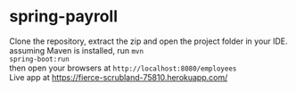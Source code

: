 # spring-payroll
Clone the repository, extract the zip and open the project folder in your IDE.<br/>
assuming Maven is installed, run <code>mvn spring-boot:run</code> <br/>
then open your browsers at <code>http://localhost:8080/employees</code><br/>
Live app at https://fierce-scrubland-75810.herokuapp.com/
